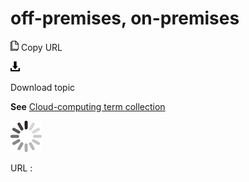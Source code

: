 # off-premises, on-premises

![Copy URL](media/off-premises-on-premises/Copy.png)
Copy URL

![Download](media/off-premises-on-premises/Download.png)

Download topic

**See** [Cloud-computing term collection](https://worldready.cloudapp.net/Styleguide/Read?id=2700&topicid=28841)

![In progress](media/off-premises-on-premises/activity-large.gif)

URL :
